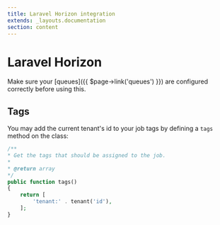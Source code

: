 ```yaml
---
title: Laravel Horizon integration
extends: _layouts.documentation
section: content
---
```


# Laravel Horizon

Make sure your [queues]({{ $page->link('queues') }}) are configured correctly before using this.

## Tags

You may add the current tenant's id to your job tags by defining a `tags` method on the class:

```php
/**
* Get the tags that should be assigned to the job.
*
* @return array
*/
public function tags()
{
    return [
        'tenant:' . tenant('id'),
    ];
}
```